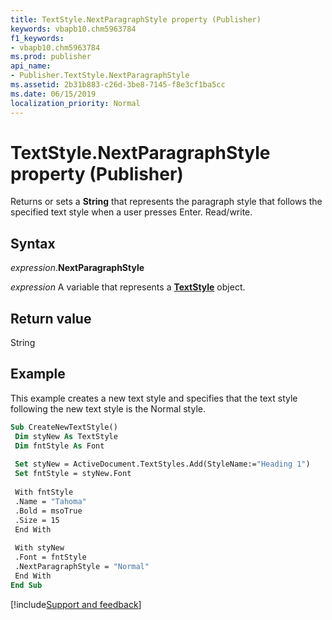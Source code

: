 ```yaml
---
title: TextStyle.NextParagraphStyle property (Publisher)
keywords: vbapb10.chm5963784
f1_keywords:
- vbapb10.chm5963784
ms.prod: publisher
api_name:
- Publisher.TextStyle.NextParagraphStyle
ms.assetid: 2b31b883-c26d-3be8-7145-f8e3cf1ba5cc
ms.date: 06/15/2019
localization_priority: Normal
---
```



# TextStyle.NextParagraphStyle property (Publisher)

Returns or sets a **String** that represents the paragraph style that follows the specified text style when a user presses Enter. Read/write.


## Syntax

_expression_.**NextParagraphStyle**

_expression_ A variable that represents a **[TextStyle](Publisher.TextStyle.md)** object.


## Return value

String


## Example

This example creates a new text style and specifies that the text style following the new text style is the Normal style.

```vb
Sub CreateNewTextStyle() 
 Dim styNew As TextStyle 
 Dim fntStyle As Font 
 
 Set styNew = ActiveDocument.TextStyles.Add(StyleName:="Heading 1") 
 Set fntStyle = styNew.Font 
 
 With fntStyle 
 .Name = "Tahoma" 
 .Bold = msoTrue 
 .Size = 15 
 End With 
 
 With styNew 
 .Font = fntStyle 
 .NextParagraphStyle = "Normal" 
 End With 
End Sub
```

[!include[Support and feedback](~/includes/feedback-boilerplate.md)]